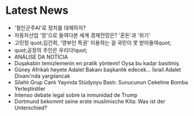 # Latest News
-  '철인군주AI'로 정치를 대체하자?
-  자동차산업 '창'으로 들여다본 세계 경제전망은? '혼돈'과 '위기'
-  고민정 quot;김건희, '영부인 특권' 이용하는 걸 국민이 못 받아들여quot;
-  quot;공장의 주인은 우리다!quot;
-  ANÁLISE DA NOTÍCIA
-  Duşakabin temizlemenin en pratik yöntemi! Oysa bu kadar basitmiş
-  Güney Afrikalı heyete Adalet Bakanı başkanlık edecek... İsrail Adalet Divanı'nda yargılancak
-  Silahlı Grup Canlı Yayında Stüdyoyu Bastı: Sunucunun Ceketine Bomba Yerleştirdiler
-  Intenso debate legal sobre la inmunidad de Trump
-  Dortmund bekommt seine erste muslimische Kita: Was ist der Unterschied?
